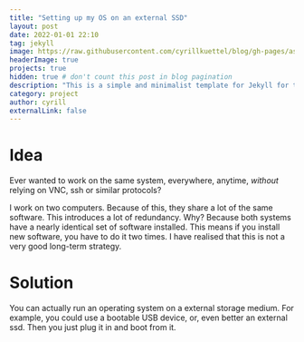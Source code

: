 ```yaml
---
title: "Setting up my OS on an external SSD"
layout: post
date: 2022-01-01 22:10
tag: jekyll
image: https://raw.githubusercontent.com/cyrillkuettel/blog/gh-pages/assets/images/live-usb-linux.webp
headerImage: true
projects: true
hidden: true # don't count this post in blog pagination
description: "This is a simple and minimalist template for Jekyll for those who likes to eat noodles."
category: project
author: cyrill
externalLink: false
---
```



# Idea
Ever wanted to work on the same system, everywhere, anytime, *without* relying on VNC, ssh or similar
protocols? 

I work on two computers. Because of this, they share a lot of the same software. This introduces a
lot of redundancy. Why? Because both systems have a nearly identical set of software installed. This means if you 
install new software, you have to do it two times. I have realised that this is not a very good long-term strategy.

# Solution
You can actually run an operating system on a external storage medium. For example, you could use a bootable USB device,
or, even better an external ssd.  Then you just plug it in and boot from it. 


